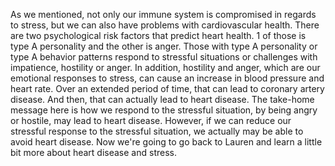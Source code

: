As we mentioned, not only our immune system is compromised in regards to
stress, but we can also have problems with cardiovascular health. There are two
psychological risk factors that predict heart health. 1 of those is type A
personality and the other is anger. Those with type A personality or type A
behavior patterns respond to stressful situations or challenges with
impatience, hostility or anger. In addition, hostility and anger, which are our
emotional responses to stress, can cause an increase in blood pressure and
heart rate. Over an extended period of time, that can lead to coronary artery
disease. And then, that can actually lead to heart disease. The take-home
message here is how we respond to the stressful situation, by being angry or
hostile, may lead to heart disease. However, if we can reduce our stressful
response to the stressful situation, we actually may be able to avoid heart
disease. Now we're going to go back to Lauren and learn a little bit more about
heart disease and stress.
